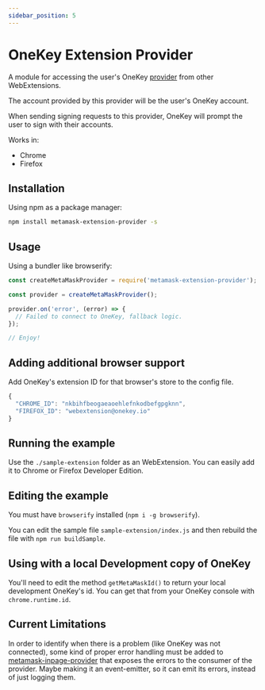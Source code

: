 ```yaml
---
sidebar_position: 5
---
```


# OneKey Extension Provider

A module for accessing the user's OneKey [provider](https://github.com/ethereum/wiki/wiki/JavaScript-API#web3currentprovider) from other WebExtensions.

The account provided by this provider will be the user's OneKey account.

When sending signing requests to this provider, OneKey will prompt the user to sign with their accounts.

Works in:

- Chrome
- Firefox

## Installation

Using npm as a package manager:

```bash
npm install metamask-extension-provider -s
```

## Usage

Using a bundler like browserify:

```javascript
const createMetaMaskProvider = require('metamask-extension-provider');

const provider = createMetaMaskProvider();

provider.on('error', (error) => {
  // Failed to connect to OneKey, fallback logic.
});

// Enjoy!
```

## Adding additional browser support

Add OneKey's extension ID for that browser's store to the config file.

```javascript
{
  "CHROME_ID": "nkbihfbeogaeaoehlefnkodbefgpgknn",
  "FIREFOX_ID": "webextension@onekey.io"
}
```

## Running the example

Use the `./sample-extension` folder as an WebExtension. You can easily add it to Chrome or Firefox Developer Edition.

## Editing the example

You must have `browserify` installed (`npm i -g browserify`).

You can edit the sample file `sample-extension/index.js` and then rebuild the file with `npm run buildSample`.

## Using with a local Development copy of OneKey

You'll need to edit the method `getMetaMaskId()` to return your local development OneKey's id. You can get that from your OneKey console with `chrome.runtime.id`.

## Current Limitations

In order to identify when there is a problem (like OneKey was not connected), some kind of proper error handling must be added to [metamask-inpage-provider](https://github.com/OneKey/metamask-inpage-provider) that exposes the errors to the consumer of the provider. Maybe making it an event-emitter, so it can emit its errors, instead of just logging them.
